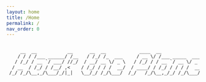 ```yaml
---
layout: home
title: /Home
permalink: /
nav_order: 0
---
```


<div style="font-family: monospace; white-space: pre-wrap; text-align: center; font-size: 12px; line-height: 1.2;">
<pre style="margin: 0;">
     __  __           __      __  __            ____  __                 __
    / / / /___ ______/ /__   / /_/ /_  ___     / __ \/ /___ _____  ___  / /_
   / /_/ / __ `/ ___/ //_/  / __/ __ \/ _ \   / /_/ / / __ `/ __ \/ _ \/ __/
  / __  / /_/ / /__/ ,<    / /_/ / / /  __/  / ____/ / /_/ / / / /  __/ /_  
 /_/ /_/\__,_/\___/_/|_|   \__/_/ /_/\___/  /_/   /_/\__,_/_/ /_/\___/\__/  

</pre>
</div>

